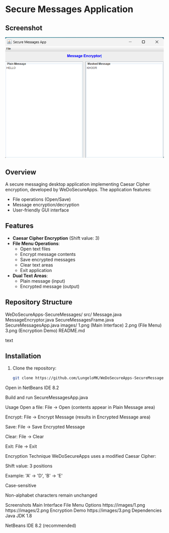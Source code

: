 # Secure Messages Application

##  Screenshot
![Application Screenshot](images/3.png)



## Overview
A secure messaging desktop application implementing Caesar Cipher encryption, developed by WeDoSecureApps. The application features:
- File operations (Open/Save)
- Message encryption/decryption
- User-friendly GUI interface

## Features
- **Caesar Cipher Encryption** (Shift value: 3)
- **File Menu Operations**:
  - Open text files
  - Encrypt message contents
  - Save encrypted messages
  - Clear text areas
  - Exit application
- **Dual Text Areas**:
  - Plain message (input)
  - Encrypted message (output)

## Repository Structure
WeDoSecureApps-SecureMessages/
 src/
 Message.java
 MessageEncryptor.java
SecureMessagesFrame.java
SecureMessagesApp.java
images/
1.png (Main Interface)
2.png (File Menu)
3.png (Encryption Demo)
README.md

text

## Installation
1. Clone the repository:
   ```bash
   git clone https://github.com/LungeloMK/WeDoSecureApps-SecureMessages.git
Open in NetBeans IDE 8.2

Build and run SecureMessagesApp.java

Usage
Open a file: File → Open (contents appear in Plain Message area)

Encrypt: File → Encrypt Message (results in Encrypted Message area)

Save: File → Save Encrypted Message

Clear: File → Clear

Exit: File → Exit

Encryption Technique
WeDoSecureApps uses a modified Caesar Cipher:

Shift value: 3 positions

Example: 'A' → 'D', 'B' → 'E'

Case-sensitive

Non-alphabet characters remain unchanged

Screenshots
Main Interface	File Menu Options
https://images/1.png	https://images/2.png
Encryption Demo
https://images/3.png
Dependencies
Java JDK 1.8

NetBeans IDE 8.2 (recommended)
